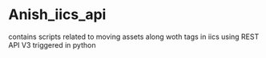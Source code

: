 # Anish_iics_api
contains scripts related to moving assets along woth tags in iics using REST API V3 triggered in python
